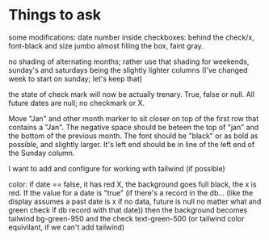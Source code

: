 # Things to ask

some modifications:
date number inside checkboxes: behind the check/x, font-black and size jumbo almost filling the box, faint gray.

no shading of alternating months; rather use that shading for weekends, sunday's and saturdays being the slightly lighter columns (I've changed week to start on sunday; let's keep that)

the state of check mark will now be actually trenary. True, false or null. All future dates are null; no checkmark or X.

Move "Jan" and other month marker to sit closer on top of the first row that contains a "Jan". The negative space should be beteen the top of "jan" and the bottom of the previous month. The font should be "black" or as bold as possible, and slightly larger. It's left end should be in line of the left end of the Sunday column.

I want to add and configure for working with tailwind (if possible)

color: if date == false, it has red X, the background goes full black,
the x is red. If the value for a date is "true" (if there's a record in the db... (like the display assumes a past date is x if no data, future is null no matter what and green check if db record with that date)) then the background becomes tailwind bg-green-950 and the check text-green-500 (or tailwind color equivilant, if we can't add tailwind)


